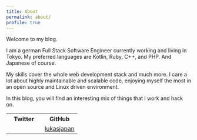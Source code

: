 ```yaml
---
title: About
permalink: about/
profile: true
---
```


Welcome to my blog.

I am a german Full Stack Software Engineer currently working and living in Tokyo.
My preferred languages are Kotlin, Ruby, C++, and PHP.
And Japanese of course.

My skills cover the whole web development stack and much more.
I care a lot about highly maintainable and scalable code, enjoying myself the most in an open source and Linux driven environment.

In this blog, you will find an interesting mix of things that I work and hack on.

<table>
  <tr>
    <th width="50%">Twitter</th>
    <th width="50%">GitHub</th>
  </tr>
  <tr>
    <td>
      <a href="https://twitter.com/cvguy84" class="twitter-follow-button" data-show-count="false"></a>
      <script async src="//platform.twitter.com/widgets.js" charset="utf-8"></script>
    </td>
    <td>
      <a class="github-button" href="https://github.com/lukasjapan" aria-label="Follow @lukasjapan on GitHub">lukasjapan</a>
      <script async defer src="https://buttons.github.io/buttons.js"></script>
    </td>
  </tr>
</table>
